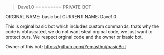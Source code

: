 >Dave1.0
=========
PRIVATE BOT

ORGINAL NAME: basic bot
CURRENT NAME: Dave1.0

This is orginal basic bot which includes custom commands, thats why the code is obfuscated, we do not want steal orginal code, we just want to protect ours. We respect orginal code and the owner or basic bot.

Owner of this bot: https://github.com/Yemasthui/basicBot
